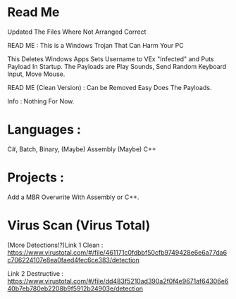 # Read Me
Updated The Files Where Not Arranged Correct

READ ME :
This is a Windows Trojan That Can Harm Your PC

This Deletes Windows Apps Sets Username to VEx "Infected" and Puts Payload In Startup.
The Payloads are Play Sounds, Send Random Keyboard Input, Move Mouse.

READ ME (Clean Version) :
Can be Removed Easy Does The Payloads.

Info : 
Nothing For Now.

# Languages :

C#,
Batch,
Binary,
(Maybe) Assembly
(Maybe) C++

# Projects :
Add a MBR Overwrite With Assembly or C++.

# Virus Scan (Virus Total)
(More Detections!?)Link 1 Clean : https://www.virustotal.com/#/file/461171c0fdbbf50cfb9749428e6e6a77da6c706224107e8ea0faed4fec6ce383/detection

Link 2 Destructive : https://www.virustotal.com/#/file/dd483f5210ad390a2f0f4e9671af64306e640b7eb780eb2208b9f5912b24903e/detection

